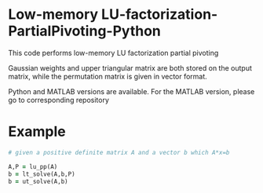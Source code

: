 # Low-memory LU-factorization-PartialPivoting-Python

This code performs low-memory LU factorization partial pivoting

Gaussian weights and upper triangular matrix are both stored on the output matrix, while the permutation matrix is given in vector format.

Python and MATLAB versions are available. For the MATLAB version, please go to corresponding repository

# Example
```ruby
# given a positive definite matrix A and a vector b which A*x=b

A,P = lu_pp(A)
b = lt_solve(A,b,P)
b = ut_solve(A,b)
```
